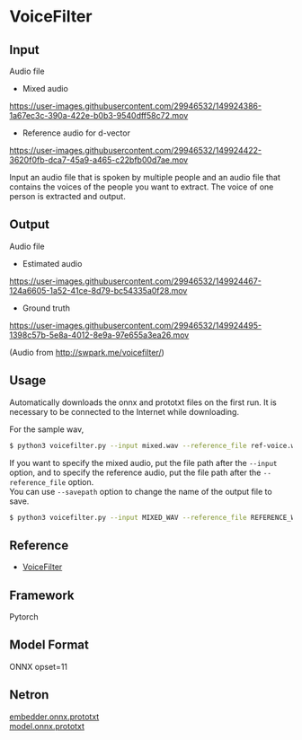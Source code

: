 # VoiceFilter

## Input

Audio file

- Mixed audio

https://user-images.githubusercontent.com/29946532/149924386-1a67ec3c-390a-422e-b0b3-9540dff58c72.mov

- Reference audio for d-vector

https://user-images.githubusercontent.com/29946532/149924422-3620f0fb-dca7-45a9-a465-c22bfb00d7ae.mov

Input an audio file that is spoken by multiple people and an audio file that contains the voices of the people you want to extract.
The voice of one person is extracted and output.

## Output

Audio file

- Estimated audio

https://user-images.githubusercontent.com/29946532/149924467-124a6605-1a52-41ce-8d79-bc54335a0f28.mov

- Ground truth

https://user-images.githubusercontent.com/29946532/149924495-1398c57b-5e8a-4012-8e9a-97e655a3ea26.mov

(Audio from http://swpark.me/voicefilter/)

## Usage
Automatically downloads the onnx and prototxt files on the first run.
It is necessary to be connected to the Internet while downloading.

For the sample wav,
```bash
$ python3 voicefilter.py --input mixed.wav --reference_file ref-voice.wav
```

If you want to specify the mixed audio, put the file path after the `--input` option, and to specify the reference audio, put the file path after the `--reference_file` option.   
You can use `--savepath` option to change the name of the output file to save.
```bash
$ python3 voicefilter.py --input MIXED_WAV --reference_file REFERENCE_WAV --savepath SAVE_PATH
```


## Reference

- [VoiceFilter](https://github.com/mindslab-ai/voicefilter)

## Framework

Pytorch

## Model Format

ONNX opset=11

## Netron

[embedder.onnx.prototxt](https://netron.app/?url=https://storage.googleapis.com/ailia-models/voicefilter/embedder.onnx.prototxt)  
[model.onnx.prototxt](https://netron.app/?url=https://storage.googleapis.com/ailia-models/voicefilter/model.onnx.prototxt)
